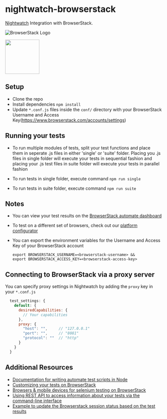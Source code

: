 # nightwatch-browserstack
[Nightwatch](http://nightwatchjs.org/) Integration with BrowserStack.

![BrowserStack Logo](https://d98b8t1nnulk5.cloudfront.net/production/images/layout/logo-header.png?1469004780)

<img src ="http://nightwatchjs.org/img/logo-nightwatch.png" height = "110">

## Setup
* Clone the repo
* Install dependencies `npm install`
* Update `*.conf.js` files inside the `conf/` directory with your BrowserStack Username and Access Key(https://www.browserstack.com/accounts/settings)

## Running your tests

- To run multiple modules of tests, split your test functions and place them in seperate .js files in either 'single' or 'suite' folder.
  Placing you .js files in single folder will execute your tests in sequential fashion and placing your .js test files in suite folder will execute your tests in parallel fashion

- To run tests in single folder, execute command `npm run single`
- To run tests in suite folder, execute command `npm run suite`    

## Notes
* You can view your test results on the [BrowserStack automate dashboard](https://www.browserstack.com/automate)
* To test on a different set of browsers, check out our [platform configurator](https://www.browserstack.com/automate/node#setting-os-and-browser)
* You can export the environment variables for the Username and Access Key of your BrowserStack account
  
  ```
  export BROWSERSTACK_USERNAME=<browserstack-username> &&
  export BROWSERSTACK_ACCESS_KEY=<browserstack-access-key>
  ```

## Connecting to BrowserStack via a proxy server
You can specify proxy settings in Nightwatch by adding the `proxy` key in your `*.conf.js` 

```javascript
  test_settings: {
    default: {
      desiredCapabilities: {
        // Your capabilities
      },
      proxy: {
        "host": "",     // "127.0.0.1"
        "port": "",     // "8081"
        "protocol": ""  // "http"
      }
    }
  }
```
  
## Additional Resources
* [Documentation for writing automate test scripts in Node](https://www.browserstack.com/automate/node)
* [Customizing your tests on BrowserStack](https://www.browserstack.com/automate/capabilities)
* [Browsers & mobile devices for selenium testing on BrowserStack](https://www.browserstack.com/list-of-browsers-and-platforms?product=automate)
* [Using REST API to access information about your tests via the command-line interface](https://www.browserstack.com/automate/rest-api)
* [Example to update the Browserstack session status based on the test results](https://github.com/blueimp/nightwatch-browserstack)
